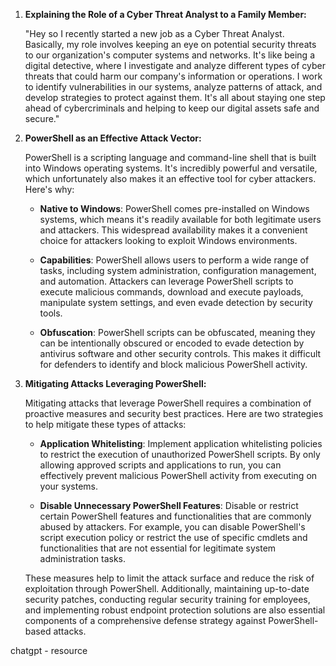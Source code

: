 1. **Explaining the Role of a Cyber Threat Analyst to a Family Member:**

   "Hey so I recently started a new job as a Cyber Threat Analyst. Basically, my role involves keeping an eye on potential security threats to our organization's computer systems and networks. It's like being a digital detective, where I investigate and analyze different types of cyber threats that could harm our company's information or operations. I work to identify vulnerabilities in our systems, analyze patterns of attack, and develop strategies to protect against them. It's all about staying one step ahead of cybercriminals and helping to keep our digital assets safe and secure."

2. **PowerShell as an Effective Attack Vector:**

   PowerShell is a scripting language and command-line shell that is built into Windows operating systems. It's incredibly powerful and versatile, which unfortunately also makes it an effective tool for cyber attackers. Here's why:

   - **Native to Windows**: PowerShell comes pre-installed on Windows systems, which means it's readily available for both legitimate users and attackers. This widespread availability makes it a convenient choice for attackers looking to exploit Windows environments.

   - **Capabilities**: PowerShell allows users to perform a wide range of tasks, including system administration, configuration management, and automation. Attackers can leverage PowerShell scripts to execute malicious commands, download and execute payloads, manipulate system settings, and even evade detection by security tools.

   - **Obfuscation**: PowerShell scripts can be obfuscated, meaning they can be intentionally obscured or encoded to evade detection by antivirus software and other security controls. This makes it difficult for defenders to identify and block malicious PowerShell activity.

3. **Mitigating Attacks Leveraging PowerShell:**

   Mitigating attacks that leverage PowerShell requires a combination of proactive measures and security best practices. Here are two strategies to help mitigate these types of attacks:

   - **Application Whitelisting**: Implement application whitelisting policies to restrict the execution of unauthorized PowerShell scripts. By only allowing approved scripts and applications to run, you can effectively prevent malicious PowerShell activity from executing on your systems.

   - **Disable Unnecessary PowerShell Features**: Disable or restrict certain PowerShell features and functionalities that are commonly abused by attackers. For example, you can disable PowerShell's script execution policy or restrict the use of specific cmdlets and functionalities that are not essential for legitimate system administration tasks.

   These measures help to limit the attack surface and reduce the risk of exploitation through PowerShell. Additionally, maintaining up-to-date security patches, conducting regular security training for employees, and implementing robust endpoint protection solutions are also essential components of a comprehensive defense strategy against PowerShell-based attacks.



chatgpt - resource
